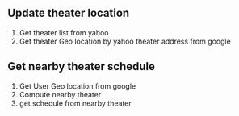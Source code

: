 ## Update theater location
1. Get theater list from yahoo
2. Get theater Geo location by yahoo theater address from google

## Get nearby theater schedule
1. Get User Geo location from google
2. Compute nearby theater
3. get schedule from nearby theater